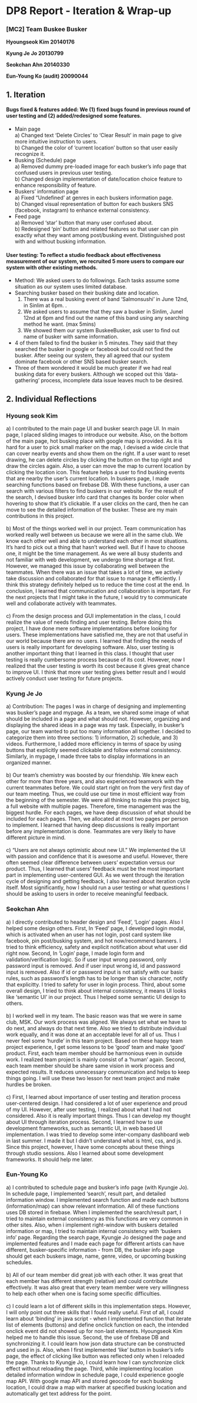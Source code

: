 # DP8 Report  - Iteration & Wrap-up
 
### [MC2] Team Buskee Busker

**Hyoungseok Kim 20140176**

**Kyung Je Jo 20130799**

**Seokchan Ahn 20140330**

**Eun-Young Ko (audit) 20090044**

## 1. Iteration 
#### Bugs fixed & features added: We (1) fixed bugs found in previous round of user testing and (2) added/redesigned some features.   
* Main page <br>
  a) Changed text ‘Delete Circles’ to ‘Clear Result’ in main page to give more intuitive instruction to users. <br>
  b) Changed the color of ‘current location’ button so that user easily recognize it. 
* Busking (Schedule) page<br>
  a) Removed dummy pre-loaded image for each busker’s info page that confused users in previous user testing.  <br>
  b) Changed design implementation of date/location choice feature to enhance responsibility of feature.  
* Buskers’ information page <br>
  a) Fixed “Undefined’ at genres in each buskers information page. <br>
  b) Changed visual representation of button for each buskers SNS (facebook, instagram) to enhance external consistency.  
* Feed page <br>
  a) Removed ‘star’ button that many user confused about. <br>
  b) Redesigned ‘pin’ button and related features so that user can pin exactly what they want among post/busking event. Distinguished post with and without busking information.
 
#### User testing: To reflect a studio feedback about effectiveness measurement of our system, we recruited 5 more users to compare our system with other existing methods.  
* Method: We asked users to do followings. Each tasks assume some situation as our system uses limited database.  
* Searching busker based on their busking date and location. 
  1) There was a real busking event of band ‘Salmonsushi’ in June 12nd, in Sinlim at 6pm. . 
  2) We asked users to assume that they saw a busker in Sinlim, Junel 12nd at 6pm and find out the name of this band using any searching method he want. (max 5mins)
  3) We showed them our system BuskeeBusker, ask user to find out name of busker with same information. 
* 4 of them failed to find the busker in 5 minutes. They said that they searched the busker in google or facebook but could not find the busker. After seeing our system, they all agreed that our system dominate facebook or other SNS based busker search. 
* Three of them wondered it would be much greater if we had real busking data for every buskers. Although we scoped out this ‘data-gathering’ process, incomplete data issue leaves much to be desired. 
 
## 2. Individual Reflections

### Hyoung seok Kim
a) I contributed to the main page UI and busker search page UI. In main page, I placed sliding images to introduce our website. Also, on the bottom of the main page, hot busking place with google map is provided. As it is hard for a user to pick small marker on the map, I devised a wide circle that can cover nearby events and show them on the right. If a user want to reset drawing, he can delete circles by clicking the button on the top right and draw the circles again. Also, a user can move the map to current location by clicking the location icon. This feature helps a user to find busking events that are nearby the user’s current location. In buskers page, I made searching functions based on firebase DB. With these functions, a user can search with various filters to find buskers in our website. For the result of the search, I devised busker info card that changes its border color when hovering to show that it’s clickable. If a user clicks on the card, then he can move to see the detailed information of the busker. These are my main contributions in this project.<br><br>
b) Most of the things worked well in our project. Team communication has worked really well between us because we were all in the same club. We know each other well and able to understand each other in most situations. It’s hard to pick out a thing that hasn’t worked well. But if I have to choose one, it might be the time management. As we were all busy students and not familiar with web development, we undergo time shortage at first. However, we managed this issue by collaborating well between the teammates. When there was an issue that takes a lot of time, we actively take discussion and collaborated for that issue to manage it efficiently. I think this strategy definitely helped us to reduce the time cost at the end. In conclusion, I learned that communication and collaboration is important. For the next projects that I might take in the future, I would try to communicate well and collaborate actively with teammates.<br><br>
c) From the design process and GUI implementation in the class, I could realize the value of needs finding and user testing. Before doing this project, I have done mere software implementations before looking for users. These implementations have satisfied me, they are not that useful in our world because there are no users. I learned that finding the needs of users is really important for developing software. Also, user testing is another important thing that I learned in this class. I thought that user testing is really cumbersome process because of its cost. However, now I realized that the user testing is worth its cost because it gives great chance to improve UI. I think that more user testing gives better result and I would actively conduct user testing for future projects.

### Kyung Je Jo
a) Contribution: The pages I was in charge of designing and implementing was busker’s page and mypage. As a team, we shared some image of what should be included in a page and what should not. However, organizing and displaying the shared ideas in a page was my task. Especially, in busker’s page, our team wanted to put too many information all together. I decided to categorize them into three sections: 1) information, 2) schedule, and 3) videos. Furthermore, I added more efficiency in terms of space by using buttons that explicitly seemed clickable and follow external consistency. Similarly, in mypage, I made three tabs to display informations in an organized manner.<br><br>
b) Our team’s chemistry was boosted by our friendship. We knew each other for more than three years, and also experienced teamwork with the current teammates before. We could start right on from the very first day of our team meeting. Thus, we could use our time in most efficient way from the beginning of the semester. We were all thinking to make this project big, a full website with multiple pages. Therefore, time management was the biggest hurdle. For each pages, we have deep discussion of what should be included for each pages. Then, we allocated at most two pages per person to implement. I learned that having deep discussions is really important before any implementation is done. Teammates are very likely to have different picture in mind. <br><br>
c) “Users are not always optimistic about new UI.” We implemented the UI with passion and confidence that it is awesome and useful. However, there often seemed clear difference between users’ expectation versus our product. Thus, I learned that users’ feedback must be the most important part in implementing user-centered GUI. As we went through the iteration cycle of designing and getting feedback, I also learned about iteration cycle itself. Most significantly, how I should run a user testing or what questions I should be asking to users in order to receive meaningful feedback.
 
 
### Seokchan Ahn
a) I directly contributed to header design and ‘Feed’, ‘Login’ pages. Also I helped some design others. First, In ‘Feed’ page, I developed login modal, which is activated when an user has not login, post card system like facebook, pin post/busking system, and hot now/recommend banners. I tried to think efficiency, safety and explicit notification about what user did right now. Second, In ‘Login’ page, I made login form and validation/verification logic. So if user input wrong password, only password input is removed. And if user input wrong id, id and password input is removed. Also if id or password input is not satisfy with our basic rules, such as password’s length has to be longer than six character, notify that explicitty. I tried to safety for user in login process. Third, about some overall design, I tried to think about internal consistency, it means UI looks like ‘semantic UI’ in our project. Thus I helped some semantic UI design to others.<br><br>
b) I worked well in my team. The basic reason was that we were in same club, MSK. Our work process was aligned. We always set what we have to do next, and always do that next time. Also we tried to distribute individual work equally, and it was done at an acceptable level for all of us. Thus I never feel some ‘hurdle’ in this team project. Based on these happy team project experience, I get some lessons to be ‘good’ team and make ‘good’ product. First, each team member should be harmonious even in outside work. I realized team project is mainly consist of a ‘human’ again. Second, each team member should be share same vision in work process and expected results. It reduces unnecessary communication and helps to keep things going. I will use these two lesson for next team project and make hurdles be broken.<br><br>
c) First, I learned about importance of user testing and iteration process user-centered design. I had considered a lot of user experience and proud of my UI. However, after user testing, I realized about what I had not considered. Also it is really important things. Thus I can develop my thought about UI through iteration process. Second, I learned how to use development frameworks, such as semantic UI, in web based UI implementation. I was tried to develop some inter-company dashboard web in last summer. I made it but I didn’t understand what is html, css, and js. Since this project, however, I have some concepts about these things through studio sessions. Also I learned about some development frameworks. It should help me later. 
 
### Eun-Young Ko
a) I contributed to schedule page and busker’s info page (with Kyungje Jo). In schedule page, I implemented ‘search’, result part, and detailed information window. I implemented search function and made each buttons (information/map) can show relevant information. All of these functions uses DB stored in firebase. When I implemented the search/result part, I tried to maintain external consistency as this functions are very common in other sites. Also, when i implement right-window with buskers detailed information or map, I tried to maintain internal consistency with ‘buskers info’ page. Regarding the search page, Kyungje Jo designed the page and implemented features and I made each page for different artists can have different, busker-specific information - from DB, the busker info page should get each buskers image, name, genre, video, or upcoming busking schedules. <br><br>
b) All of our team member did great job with each other. It was great that each member has different strength (relative) and could contribute effectively. It was also great that every team member were very willingness to help each other when one is facing some specific difficulties. <br><br>
c) I could learn a lot of different skills in this implementation steps. However, I will only point out three skills that I fould really useful. First of all, I could learn about ‘binding’ in java script - when I implemented function that iterate list of elements (buttons) and define onclick function on each, the intended onclick event did not showed up for non-last elements. Hyoungseok Kim helped me to handle this issue. Second, the use of firebase DB and synchronizing it. I could learn how json data structure can be constructed and used in js. Also, when I first implemented ‘like’ button in busker’s info page, the effect of clicking like button was reflected only when I reloaded the page. Thanks to Kyungje Jo, I could learn how I can synchronize click effect without reloading the page. Third, while implementing location detailed information window in schedule page, I could experience google map API. With google map API and stored geocode for each busking location, I could draw a map with marker at specified busking location and automatically get text address for the point.  
